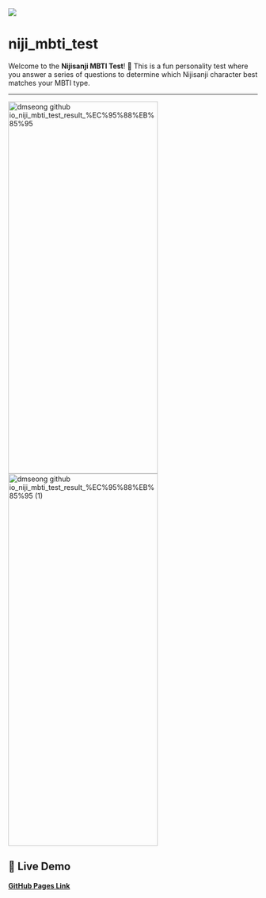 <img src="https://img.shields.io/badge/react-61DAFB?style=for-the-badge&logo=react&logoColor=black">

# niji_mbti_test
Welcome to the **Nijisanji MBTI Test**! 🌈 This is a fun personality test where you answer a series of questions to determine which Nijisanji character best matches your MBTI type.

------------------------
<p>
  <img width="302" height="750" alt="dmseong github io_niji_mbti_test_result_%EC%95%88%EB%85%95" src="https://github.com/user-attachments/assets/1dc59562-2a43-4184-9b45-b6ccee1ebfbf" />
  <img width="302" height="750" alt="dmseong github io_niji_mbti_test_result_%EC%95%88%EB%85%95 (1)" src="https://github.com/user-attachments/assets/5a024521-781b-476a-8dfb-a878ad7047cd" />
</p>

## 🚀 Live Demo
**[GitHub Pages Link](https://dmseong.github.io/niji_mbti_test/)**

